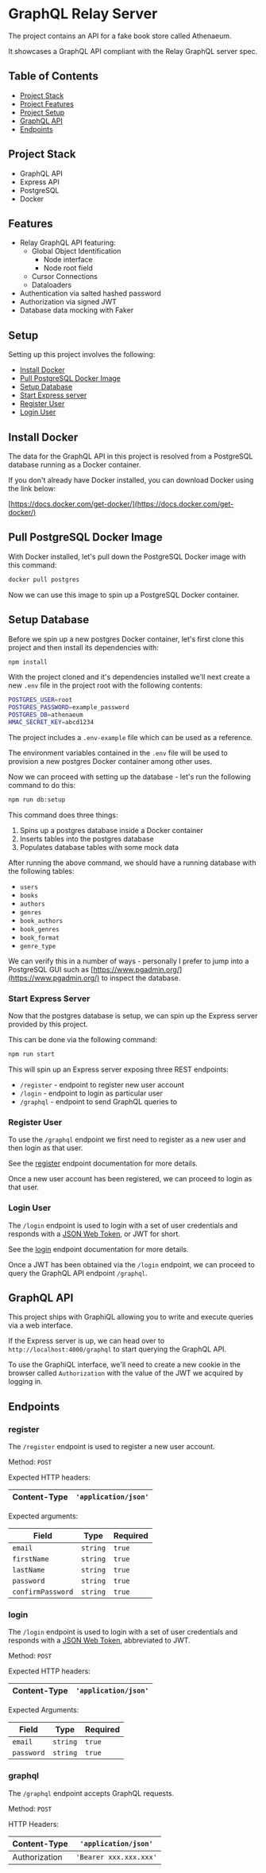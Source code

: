 # GraphQL Relay Server

The project contains an API for a fake book store called Athenaeum.

It showcases a GraphQL API compliant with the Relay GraphQL server spec.

## Table of Contents

- [Project Stack](#stack)
- [Project Features](#features)
- [Project Setup](#setup)
- [GraphQL API](#graphql-api)
- [Endpoints](#endpoints)

<a name="stack"></a>

## Project Stack

- GraphQL API
- Express API
- PostgreSQL
- Docker

<a name="features"></a>

## Features

- Relay GraphQL API featuring:
  - Global Object Identification
    - Node interface
    - Node root field
  - Cursor Connections
  - Dataloaders
- Authentication via salted hashed password
- Authorization via signed JWT
- Database data mocking with Faker

<a name="setup"></a>

## Setup

Setting up this project involves the following:

- [Install Docker](#install-docker)
- [Pull PostgreSQL Docker Image](#pull-postgresql-docker-image)
- [Setup Database](#setup-database)
- [Start Express server](#start-express-server)
- [Register User](#register-user)
- [Login User](#login-user)

<a name="install-docker"></a>

## Install Docker

The data for the GraphQL API in this project is resolved from a PostgreSQL database running as a Docker container.

If you don't already have Docker installed, you can download Docker using the link below:

[https://docs.docker.com/get-docker/](https://docs.docker.com/get-docker/)

<a name="pull-postgresql-docker-image"></a>

## Pull PostgreSQL Docker Image

With Docker installed, let's pull down the PostgreSQL Docker image with this command:

```bash
docker pull postgres
```

Now we can use this image to spin up a PostgreSQL Docker container.

<a name="setup-database"></a>

## Setup Database

Before we spin up a new postgres Docker container, let's first clone this project and then install its dependencies with:

```bash
npm install
```

With the project cloned and it's dependencies installed we'll next create a new `.env` file in the project root with the following contents:

```bash
POSTGRES_USER=root
POSTGRES_PASSWORD=example_password
POSTGRES_DB=athenaeum
HMAC_SECRET_KEY=abcd1234
```

The project includes a `.env-example` file which can be used as a reference. 

The environment variables contained in the `.env` file will be used to provision a new postgres Docker container among other uses.

Now we can proceed with setting up the database - let's run the following command to do this:

```bash
npm run db:setup
```

This command does three things:

1. Spins up a postgres database inside a Docker container
2. Inserts tables into the postgres database
3. Populates database tables with some mock data

After running the above command, we should have a running database with the following tables:

- `users`
- `books`
- `authors`
- `genres`
- `book_authors`
- `book_genres`
- `book_format`
- `genre_type`

We can verify this in a number of ways - personally I prefer to jump into a PostgreSQL GUI such as [https://www.pgadmin.org/](https://www.pgadmin.org/) to inspect the database.

### Start Express Server

Now that the postgres database is setup, we can spin up the Express server provided by this project.

This can be done via the following command:

```bash
npm run start
```

This will spin up an Express server exposing three REST endpoints:

- `/register` - endpoint to register new user account
- `/login` - endpoint to login as particular user
- `/graphql` - endpoint to send GraphQL queries to

<a name="register-user"></a>

### Register User

To use the `/graphql` endpoint we first need to register as a new user and then login as that user.

See the [register](#register) endpoint documentation for more details.

Once a new user account has been registered, we can proceed to login as that user.

<a name="login-user"></a>

### Login User

The `/login` endpoint is used to login with a set of user credentials and responds with a [JSON Web Token](https://jwt.io/), or JWT for short.

See the [login](#login) endpoint documentation for more details.

Once a JWT has been obtained via the `/login` endpoint, we can proceed to query the GraphQL API endpoint `/graphql`.

<a name="graphql-api"></a>

## GraphQL API

This project ships with GraphiQL allowing you to write and execute queries via a web interface.

If the Express server is up, we can head over to `http://localhost:4000/graphql` to start querying the GraphQL API.

To use the GraphiQL interface, we'll need to create a new cookie in the browser called `Authorization` with the value of the JWT we acquired by logging in.

<a name="Endpoints"></a>

## Endpoints

<a name="register"></a>

### register

The `/register` endpoint is used to register a new user account.

Method: `POST`

Expected HTTP headers:

| Content-Type | `'application/json'` |
| ------------ | -------------------- |

Expected arguments:

| **Field**         | **Type** | **Required** |
| ----------------- | -------- | ------------ |
| `email`           | `string` | `true`       |
| `firstName`       | `string` | `true`       |
| `lastName`        | `string` | `true`       |
| `password`        | `string` | `true`       |
| `confirmPassword` | `string` | `true`       |

<a name="login"></a>

### login

The `/login` endpoint is used to login with a set of user credentials and responds with a [JSON Web Token](https://jwt.io/), abbreviated to JWT.

Method: `POST`

Expected HTTP headers:

| Content-Type | `'application/json'` |
| ------------ | -------------------- |

Expected Arguments:

| **Field**  | **Type** | **Required** |
| ---------- | -------- | ------------ |
| `email`    | `string` | `true`       |
| `password` | `string` | `true`       |

<a name="graphql"></a>

### graphql

The `/graphql` endpoint accepts GraphQL requests.

Method: `POST`

HTTP Headers:

| Content-Type  | `'application/json'`   |
| ------------- | ---------------------- |
| Authorization | `'Bearer xxx.xxx.xxx'` |
